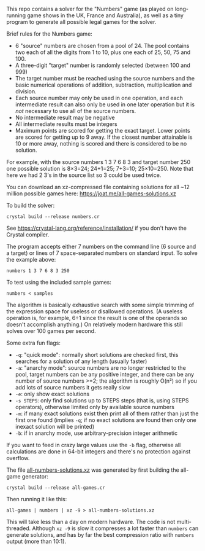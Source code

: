 This repo contains a solver for the "Numbers" game (as played on long-running game shows in the UK, France and Australia), as well as a tiny program to generate all possible legal games for the solver.

Brief rules for the Numbers game:

* 6 "source" numbers are chosen from a pool of 24. The pool contains two each of all the digits from 1 to 10, plus one each of 25, 50, 75 and 100.
* A three-digit "target" number is randomly selected (between 100 and 999)
* The target number must be reached using the source numbers and the basic numerical operations of addition, subtraction, multiplication and division.
* Each source number may only be used in one operation, and each intermediate result can also only be used in one later operation but it is *not* necessary to use all of the source numbers.
* No intermediate result may be negative
* All intermediate results must be integers
* Maximum points are scored for getting the exact target. Lower points are scored for getting up to 9 away. If the closest number attainable is 10 or more away, nothing is scored and there is considered to be no solution.
  
For example, with the source numbers 1 3 7 6 8 3 and target number 250 one possible solution is 8×3=24; 24+1=25; 7+3=10; 25×10=250. Note that here we had 2 3's in the source list so 3 could be used twice.

You can download an xz-compressed file containing solutions for all ~12 million possible games here: https://joat.me/all-games-solutions.xz

To build the solver:

    crystal build --release numbers.cr

See https://crystal-lang.org/reference/installation/ if you don't have the Crystal compiler.

The program accepts either 7 numbers on the command line (6 source and a target) or lines of 7 space-separated numbers on standard input. To solve the example above:

    numbers 1 3 7 6 8 3 250

To test using the included sample games:

    numbers < samples

The algorithm is basically exhaustive search with some simple trimming of the expression space for useless or disallowed operations. (A useless operation is, for example, 6÷1 since the result is one of the operands so doesn't accomplish anything.) On relatively modern hardware this still solves over 100 games per second.

Some extra fun flags:
* `-q`: "quick mode": normally short solutions are checked first, this searches for a solution of any length (usually faster)
* `-a`: "anarchy mode": source numbers are no longer restricted to the pool, target numbers can be any positive integer, and there can be any number of source numbers >=2; the algorithm is roughly O(n²) so if you add lots of source numbers it gets really slow
* `-e`: only show exact solutions
* `-s STEPS`: only find solutions up to STEPS steps (that is, using STEPS operators), otherwise limited only by available source numbers
* `-m`: if many exact solutions exist then print all of them rather than just the first one found (implies `-q`; if no exact solutions are found then only one inexact solution will be printed)
* `-b`: if in anarchy mode, use arbitrary-precision integer arithmetic

If you want to feed in crazy large values use the `-b` flag, otherwise all calculations are done in 64-bit integers and there's no protection against overflow.
    
The file [all-numbers-solutions.xz](https://joat.me/all-games-solutions.xz) was generated by first building the all-game generator:

    crystal build --release all-games.cr
    
Then running it like this:

    all-games | numbers | xz -9 > all-numbers-solutions.xz

This will take less than a day on modern hardware. The code is not multi-threaded. Although `xz -9` is slow it compresses a lot faster than `numbers` can generate solutions, and has by far the best compression ratio with `numbers` output (more than 10:1).

